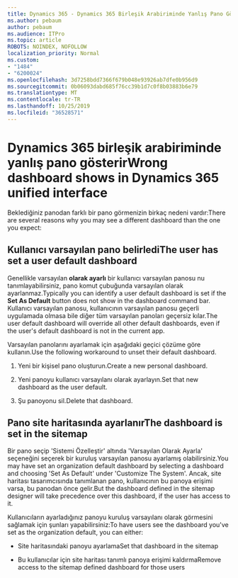 ```yaml
---
title: Dynamics 365 - Dynamics 365 Birleşik Arabiriminde Yanlış Pano Gösterir
ms.author: pebaum
author: pebaum
ms.audience: ITPro
ms.topic: article
ROBOTS: NOINDEX, NOFOLLOW
localization_priority: Normal
ms.custom:
- "1484"
- "6200024"
ms.openlocfilehash: 3d7258bdd7366f679b048e93926ab7dfe0b956d9
ms.sourcegitcommit: 0b06093dabd685f76cc39b1d7c0f8b03883b6e79
ms.translationtype: MT
ms.contentlocale: tr-TR
ms.lasthandoff: 10/25/2019
ms.locfileid: "36528571"
---
```

# <a name="wrong-dashboard-shows-in-dynamics-365-unified-interface"></a><span data-ttu-id="29b77-102">Dynamics 365 birleşik arabiriminde yanlış pano gösterir</span><span class="sxs-lookup"><span data-stu-id="29b77-102">Wrong dashboard shows in Dynamics 365 unified interface</span></span>

<span data-ttu-id="29b77-103">Beklediğiniz panodan farklı bir pano görmenizin birkaç nedeni vardır:</span><span class="sxs-lookup"><span data-stu-id="29b77-103">There are several reasons why you may see a different dashboard than the one you expect:</span></span>

## <a name="the-user-has-set-a-user-default-dashboard"></a><span data-ttu-id="29b77-104">Kullanıcı varsayılan pano belirledi</span><span class="sxs-lookup"><span data-stu-id="29b77-104">The user has set a user default dashboard</span></span> 

<span data-ttu-id="29b77-105">Genellikle varsayılan **olarak ayarlı** bir kullanıcı varsayılan panosu nu tanımlayabilirsiniz, pano komut çubuğunda varsayılan olarak ayarlanmaz.</span><span class="sxs-lookup"><span data-stu-id="29b77-105">Typically you can identify a user default dashboard is set if the **Set As Default** button does not show in the dashboard command bar.</span></span> <span data-ttu-id="29b77-106">Kullanıcı varsayılan panosu, kullanıcının varsayılan panosu geçerli uygulamada olmasa bile diğer tüm varsayılan panoları geçersiz kılar.</span><span class="sxs-lookup"><span data-stu-id="29b77-106">The user default dashboard will override all other default dashboards, even if the user's default dashboard is not in the current app.</span></span>

<span data-ttu-id="29b77-107">Varsayılan panolarını ayarlamak için aşağıdaki geçici çözüme göre kullanın.</span><span class="sxs-lookup"><span data-stu-id="29b77-107">Use the following workaround to unset their default dashboard.</span></span>

1. <span data-ttu-id="29b77-108">Yeni bir kişisel pano oluşturun.</span><span class="sxs-lookup"><span data-stu-id="29b77-108">Create a new personal dashboard.</span></span>

2. <span data-ttu-id="29b77-109">Yeni panoyu kullanıcı varsayılanı olarak ayarlayın.</span><span class="sxs-lookup"><span data-stu-id="29b77-109">Set that new dashboard as the user default.</span></span>

3. <span data-ttu-id="29b77-110">Şu panoyonu sil.</span><span class="sxs-lookup"><span data-stu-id="29b77-110">Delete that dashboard.</span></span>

## <a name="the-dashboard-is-set-in-the-sitemap"></a><span data-ttu-id="29b77-111">Pano site haritasında ayarlanır</span><span class="sxs-lookup"><span data-stu-id="29b77-111">The dashboard is set in the sitemap</span></span>

<span data-ttu-id="29b77-112">Bir pano seçip 'Sistemi Özelleştir' altında 'Varsayılan Olarak Ayarla' seçeneğini seçerek bir kuruluş varsayılan panosu ayarlamış olabilirsiniz.</span><span class="sxs-lookup"><span data-stu-id="29b77-112">You may have set an organization default dashboard by selecting a dashboard and choosing 'Set As Default' under 'Customize The System'.</span></span> <span data-ttu-id="29b77-113">Ancak, site haritası tasarımcısında tanımlanan pano, kullanıcının bu panoya erişimi varsa, bu panodan önce gelir.</span><span class="sxs-lookup"><span data-stu-id="29b77-113">But the dashboard defined in the sitemap designer will take precedence over this dashboard, if the user has access to it.</span></span>

<span data-ttu-id="29b77-114">Kullanıcıların ayarladığınız panoyu kuruluş varsayılanı olarak görmesini sağlamak için şunları yapabilirsiniz:</span><span class="sxs-lookup"><span data-stu-id="29b77-114">To have users see the dashboard you've set as the organization default, you can either:</span></span>

* <span data-ttu-id="29b77-115">Site haritasındaki panoyu ayarlama</span><span class="sxs-lookup"><span data-stu-id="29b77-115">Set that dashboard in the sitemap</span></span>

* <span data-ttu-id="29b77-116">Bu kullanıcılar için site haritası tanımlı panoya erişimi kaldırma</span><span class="sxs-lookup"><span data-stu-id="29b77-116">Remove access to the sitemap defined dashboard for those users</span></span>
